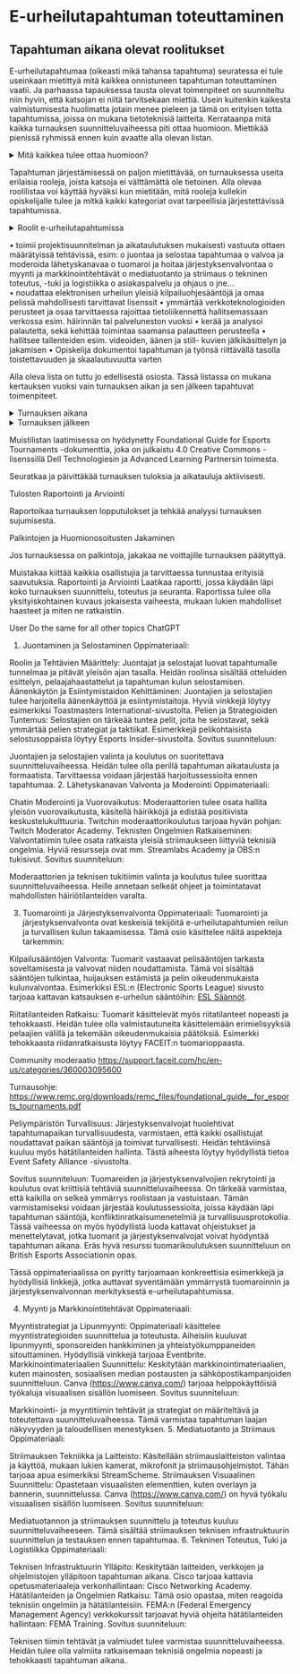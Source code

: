 # E-urheilutapahtuman toteuttaminen

## Tapahtuman aikana olevat roolitukset 

E-urheilutapahtumaa (oikeasti mikä tahansa tapahtuma) seuratessa ei tule useinkaan mietittyä mitä kaikkea onnistuneen tapahtuman toteuttaminen vaatii. Ja parhaassa tapauksessa tausta olevat toimenpiteet on suunniteltu niin hyvin, että katsojan ei niitä tarvitsekaan miettiä. Usein kuitenkin kaikesta valmistumisesta huolimatta jotain menee pieleen ja tämä on erityisen totta tapahtumissa, joissa on mukana tietoteknisiä laitteita. Kerrataanpa mitä kaikka turnauksen suunnitteluvaiheessa piti ottaa huomioon. Miettikää pienissä ryhmissä ennen kuin avaatte alla olevan listan.

<details>
  <summary>Mitä kaikkea tulee ottaa huomioon?</summary>


Yhteysongelmat:
Internet-yhteyksien katkeaminen tai heikko yhteys voi estää pelaajia, tiimejä tai katsojia osallistumasta tapahtumaan.

Laitteistoviat:
Esimerkiksi pelitietokoneiden, näytönohjainten tai muiden pelilaitteiden rikkoutuminen voi aiheuttaa viivästyksiä tai jopa keskeyttää koko tapahtuman.

Pelipalvelinongelmat: Jos pelin palvelimet kaatuvat tai alkavat viivästyttää peliä, se voi sekoittaa aikataulut, joka vaikuttaa kaikkiin turnauksessa oleviin sekä katsojiin.

Pelin kaatuminen tai bugit:
Jos peli kaatuu kesken ottelun tai peliin tulee isoja bugeja, se voi aiheuttaa viivästyksiä ja lisähaasteita tapahtuman hallinnoinnissa. Tällöin saattaa olla tarpeen keskeyttää peli ja pelata se uudelleen tai pelissä käytettävä sääntö voi muuttua.

Viivästykset:
Jos pelissä tai tapahtumassa ilmenee viivästyksiä, aikataulut voivat venyä, mikä vaikuttaa sekä pelaajiin että katsojiin.

Aikavyöhykkeiden ero:
Erityisesti kansainvälisissä turnauksissa aikavyöhykkeiden erosta johtuvat aikarajoitteet voivat aiheuttaa sekavuutta ja myöhästymisiä.

Säännöistä poikkeaminen:
Jos kilpailijat rikkovat sääntöjä tai huijaavat, se voi johtaa kiistoihin ja epäselvyyksiin kilpailun reiluudesta. Tällöin voi olla tarpeen tarkistaa ja ratkaista ongelma nopealla aikataululla.

Pelaajien fyysinen ja henkinen väsymys:
E-urheiluturnaukset voivat kestää pitkiä tunteja, ja pelaajien uupumus voi vaikuttaa heidän suoritukseensa. Väsymys voi myös johtaa epätoivottaviin käyttäytymisongelmiin tai jopa pelaajien loukkaantumisiin (esim. rasitusvammoihin).

Peliin liittyvät sääntömuutokset tai päivitykset:
Jos peliin tulee päivityksiä juuri ennen tapahtumaa tai sen aikana, voi syntyä sekaannusta, koska pelaajat eivät ole ehtineet tutustua uusiin sääntöihin tai pelin mekanismeihin.

Lähetyksen katkeaminen:
Jos tapahtuman live-stream tai muu lähetys katkeaa teknisten ongelmien vuoksi, johtaa se heti huonompaan katselukokemukseen.

Pelaajien poissaolot tai myöhästelyt:
Esimerkiksi VISA-ongelmat ovat usein ongelma joukkueille. Hakemukset voivat kestää liian pitkään, jolloin jokkue joutuu etsimään korvaajan. Toisaalta taas ihmiset voivat olla turnauksessa myöhässä omasta huolimattomuudestaan johtuen tai ns. hyvästä syystä (bussi meni rikki).

Katsomo- ja yleisöongelmat:
Jos tapahtuma on paikan päällä, voi syntyä ongelmia tilojen riittämättömyyden, turvallisuusmääräysten tai yleisön hallinnan kanssa. Väärin organisoidut tai ylikuormitetut tapahtumat voivat aiheuttaa kaaosta ja jopa vaaratilanteita.

Sponsoriongelmat:
Usein tapahtumilla on tavoitteena tuottaa rahaa tai saavuttaa esimerkiksi tietty määrä katsojia. Jos tavoitteista jäädään voivat sponsorit luopua tapahtumien järjestämisestä seuraavalle kerralle. 

</details>


Tapahtuman järjestämisessä on paljon mietittävää, on turnauksessa useita erilaisia rooleja, joista katsoja ei välttämättä ole tietoinen. Alla olevaa roolilistaa voi käyttää hyväksi kun mietitään, mitä rooleja kullekin opiskelijalle tulee ja mitkä kaikki kategoriat ovat tarpeellisia järjestettävissä tapahtumissa.


<details>
<summary>Roolit e-urheilutapahtumissa</summary>

| **Kategoriat**                 | **Roolit**                                                                                                   |
|--------------------------------|-------------------------------------------------------------------------------------------------------------|
| **Tapahtuman järjestäjät ja johto** | Tapahtumapäällikkö, Turnausjohtaja, Projektipäällikkö, Tila-/areenavastaava, Operatiivinen tiimi             |
| **Tekninen tuki**              | Lähetyksen johtaja, Lähetyksen tuottaja, Kameramiehet/-naiset, Ääni-insinöörit, IT-tuki                      |
| **Lavahenkilöstö**             | Selostajat, Analyytikot, Juontaja, Observerit, Pelaajat ja joukkueet, Tuomarit/virkailijat                   |
| **Lähetys ja media**           | Sosiaalisen median vastaava, Sisällöntuottajat/editoijat, Graafiset suunnittelijat, Käsikirjoittajat, PR-tiimi |
| **Pelaaja- ja joukkuehallinto**| Joukkueen johtajat, Valmentajat, Psykologit/suorituskykyvalmentajat, Analyytikot (joukkuekohtaiset)           |
| **Sponsorointi ja markkinointi**| Sponsoreista vastaava, Markkinointitiimi, Yhteistyövastaava, Tuotetiimi                                     |
| **Yleisökokemus ja sitouttaminen**| Yleisökoordinaattorit, VIP-isännät, Lavatiimi, Tapahtumaoppaat                                             |
| **Logistiikka ja operatiivinen toiminta** | Logistiikkakoordinaattorit, Catering- ja palvelutiimi, Turvatiimi, Vapaaehtoisten koordinaattori       |
| **Tapahtuman jälkityö**        | Data-analyytikot, Asiakaspalvelu, Palautetiimi                                                              |

</details>


•	toimii projektisuunnitelman ja aikataulutuksen mukaisesti vastuuta ottaen määrätyissä tehtävissä, esim:
o	juontaa ja selostaa tapahtumaa 
o	valvoa ja moderoida lähetyskanavaa
o	tuomaroi ja hoitaa järjestyksenvalvontaa
o	myynti ja markkinointitehtävät
o	mediatuotanto ja striimaus
o	tekninen toteutus, -tuki ja logistiikka
o	asiakaspalvelu ja ohjaus
o	jne…  
•	noudattaa elektronisen urheilun yleisiä kilpailuohjesääntöjä ja omaa pelissä mahdollisesti tarvittavat lisenssit
•	ymmärtää verkkoteknologioiden perusteet ja osaa tarvittaessa rajoittaa tietoliikennettä hallitsemassaan verkossa esim. häirinnän tai palveluneston vuoksi
•	kerää ja analysoi palautetta, sekä kehittää toimintaa saamansa palautteen perusteella
•	hallitsee tallenteiden esim. videoiden, äänen ja still- kuvien jälkikäsittelyn ja jakamisen
•	Opiskelija dokumentoi tapahtuman ja työnsä riittävällä tasolla toistettavuuden ja skaalautuvuutta varten 


Alla oleva lista on tuttu jo edellisestä osiosta. Tässä listassa on mukana kertauksen vuoksi vain turnauksen aikan ja sen jälkeen tapahtuvat toimenpiteet.
<details>
<summary>Turnauksen aikana</summary>

| Vaihe  | Määräaika | Valmis |
|--------|-----------|--------|
| 1. Valmistele tiimi | | | |
| 2. Tarkista pelaajien viestintäkanavat | | | |
| 3. Hallinnoi turnauksen aikataulua | | | |
| 4. Tarkista tuomareiden tilit | | | |
| 5. Määrittele tiimiroolit | | | |
| 6. Ilmoita pisteet ja tulokset otteluiden välillä | | | |
| 7. Valmistele päivittäiset turnaustilastot | | | |
| 8. Moderoi keskustelua | | | |
| 9. Tarjoa tukea turnauspelaajille | | | |
| 10. Jaa päivän lopputiedotteet | | | |
| 11. Valitse lähetettävät ottelut | | | |
| 12. Ole valmiina otteluiden alkaessa | | | |

</details>

<details>
<summary>Turnauksen jälkeen</summary>

| Vaihe  | Määräaika | Valmis |
|--------|-----------|--------|
| 13. Juhli tiimin kanssa | | | |
| 14. Kerää pelaajapalautetta | | | |
| 15. Valmistele tapahtumaraportti | | | |
| 16. Seuraa palkintojen jakoa | | | |
| 17. Jaa turnauksen jälkeiset sosiaalisen median julkaisut | | | |
| 18. Järjestä palkintojenjakotilaisuus | | | |
| 19. Analysoi data | | | |
| 20. Lähetä data asianomaisille toimijoille | | | |
</details>


Muistilistan laatimisessa on hyödynetty Foundational Guide for Esports Tournaments -dokumenttia, joka on julkaistu 4.0 Creative Commons -lisenssillä Dell Technologiesin ja Advanced Learning Partnersin toimesta.


Seuratkaa ja päivittäkää turnauksen tuloksia ja aikatauluja aktiivisesti.

Tulosten Raportointi ja Arviointi

Raportoikaa turnauksen lopputulokset ja tehkää analyysi turnauksen sujumisesta.

Palkintojen ja Huomionosoitusten Jakaminen

Jos turnauksessa on palkintoja, jakakaa ne voittajille turnauksen päätyttyä.

Muistakaa kiittää kaikkia osallistujia ja tarvittaessa tunnustaa erityisiä saavutuksia.
Raportointi ja Arviointi
Laatikaa raportti, jossa käydään läpi koko turnauksen suunnittelu, toteutus ja seuranta. Raportissa tulee olla yksityiskohtainen kuvaus jokaisesta vaiheesta, mukaan lukien mahdolliset haasteet ja miten ne ratkaistiin.




User
Do the same for all other topics
ChatGPT
1. Juontaminen ja Selostaminen
Oppimateriaali:

Roolin ja Tehtävien Määrittely: Juontajat ja selostajat luovat tapahtumalle tunnelmaa ja pitävät yleisön ajan tasalla. Heidän roolinsa sisältää otteluiden esittelyn, pelaajahaastattelut ja tapahtuman kulun selostamisen.
Äänenkäytön ja Esiintymistaidon Kehittäminen: Juontajien ja selostajien tulee harjoitella äänenkäyttöä ja esiintymistaitoja. Hyviä vinkkejä löytyy esimerkiksi Toastmasters International-sivustolta.
Pelien ja Strategioiden Tuntemus: Selostajien on tärkeää tuntea pelit, joita he selostavat, sekä ymmärtää pelien strategiat ja taktiikat. Esimerkkejä pelikohtaisista selostusoppaista löytyy Esports Insider-sivustolta.
Sovitus suunniteluun:

Juontajien ja selostajien valinta ja koulutus on suoritettava suunnitteluvaiheessa. Heidän tulee olla perillä tapahtuman aikataulusta ja formaatista. Tarvittaessa voidaan järjestää harjoitussessioita ennen tapahtumaa.
2. Lähetyskanavan Valvonta ja Moderointi
Oppimateriaali:

Chatin Moderointi ja Vuorovaikutus: Moderaattorien tulee osata hallita yleisön vuorovaikutusta, käsitellä häirikköjä ja edistää positiivista keskustelukulttuuria. Twitchin moderaattorikoulutus tarjoaa hyvän pohjan: Twitch Moderator Academy.
Teknisten Ongelmien Ratkaiseminen: Valvontatiimin tulee osata ratkaista yleisiä striimaukseen liittyviä teknisiä ongelmia. Hyviä resursseja ovat mm. Streamlabs Academy ja OBS:n tukisivut.
Sovitus suunniteluun:

Moderaattorien ja teknisen tukitiimin valinta ja koulutus tulee suorittaa suunnitteluvaiheessa. Heille annetaan selkeät ohjeet ja toimintatavat mahdollisten häiriötilanteiden varalta.


3. Tuomarointi ja Järjestyksenvalvonta
Oppimateriaali:
Tuomarointi ja järjestyksenvalvonta ovat keskeisiä tekijöitä e-urheilutapahtumien reilun ja turvallisen kulun takaamisessa. Tämä osio käsittelee näitä aspekteja tarkemmin:

Kilpailusääntöjen Valvonta: Tuomarit vastaavat pelisääntöjen tarkasta soveltamisesta ja valvovat niiden noudattamista. Tämä voi sisältää sääntöjen tulkintaa, huijauksen estämistä ja pelin oikeudenmukaista kulunvalvontaa. Esimerkiksi ESL:n (Electronic Sports League) sivusto tarjoaa kattavan katsauksen e-urheilun sääntöihin: [ESL Säännöt](https://pro.eslgaming.com/tour/2023/10/esl-pro-tour-fall-2023-rule-book-update/).

Riitatilanteiden Ratkaisu: Tuomarit käsittelevät myös riitatilanteet nopeasti ja tehokkaasti. Heidän tulee olla valmistautuneita käsittelemään erimielisyyksiä pelaajien välillä ja tekemään oikeudenmukaisia päätöksiä. Esimerkki tehokkaasta riidanratkaisusta löytyy FACEIT:n tuomarioppaasta.

Community moderaatio https://support.faceit.com/hc/en-us/categories/360003095600

Turnausohje: https://www.remc.org/downloads/remc_files/foundational_guide__for_esports_tournaments.pdf

Peliympäristön Turvallisuus: Järjestyksenvalvojat huolehtivat tapahtumapaikan turvallisuudesta, varmistaen, että kaikki osallistujat noudattavat paikan sääntöjä ja toimivat turvallisesti. Heidän tehtäviinsä kuuluu myös hätätilanteiden hallinta. Tästä aiheesta löytyy hyödyllistä tietoa Event Safety Alliance -sivustolta.

Sovitus suunniteluun:
Tuomareiden ja järjestyksenvalvojien rekrytointi ja koulutus ovat kriittisiä tehtäviä suunnitteluvaiheessa. On tärkeää varmistaa, että kaikilla on selkeä ymmärrys roolistaan ja vastuistaan. Tämän varmistamiseksi voidaan järjestää koulutussessioita, joissa käydään läpi tapahtuman sääntöjä, konfliktinratkaisumenetelmiä ja turvallisuusprotokollia. Tässä vaiheessa on myös hyödyllistä luoda kattavat ohjeistukset ja menettelytavat, jotka tuomarit ja järjestyksenvalvojat voivat hyödyntää tapahtuman aikana. Eräs hyvä resurssi tuomarikoulutuksen suunnitteluun on British Esports Associationin opas.

Tässä oppimateriaalissa on pyritty tarjoamaan konkreettisia esimerkkejä ja hyödyllisiä linkkejä, jotka auttavat syventämään ymmärrystä tuomaroinnin ja järjestyksenvalvonnan merkityksestä e-urheilutapahtumissa.




4. Myynti ja Markkinointitehtävät
Oppimateriaali:

Myyntistrategiat ja Lipunmyynti: Oppimateriaali käsittelee myyntistrategioiden suunnittelua ja toteutusta. Aiheisiin kuuluvat lipunmyynti, sponsoreiden hankkiminen ja yhteistyökumppaneiden sitouttaminen. Hyödyllisiä vinkkejä tarjoaa Eventbrite.
Markkinointimateriaalien Suunnittelu: Keskitytään markkinointimateriaalien, kuten mainosten, sosiaalisen median postausten ja sähköpostikampanjoiden suunnitteluun. Canva (https://www.canva.com/) tarjoaa helppokäyttöisiä työkaluja visuaalisen sisällön luomiseen.
Sovitus suunniteluun:

Markkinointi- ja myyntitiimin tehtävät ja strategiat on määriteltävä ja toteutettava suunnitteluvaiheessa. Tämä varmistaa tapahtuman laajan näkyvyyden ja taloudellisen menestyksen.
5. Mediatuotanto ja Striimaus
Oppimateriaali:

Striimauksen Tekniikka ja Laitteisto: Käsitellään striimauslaitteiston valintaa ja käyttöä, mukaan lukien kamerat, mikrofonit ja striimausohjelmistot. Tähän tarjoaa apua esimerkiksi StreamScheme.
Striimauksen Visuaalinen Suunnittelu: Opastetaan visuaalisten elementtien, kuten overlayn ja bannerin, suunnittelussa. Canva (https://www.canva.com/) on hyvä työkalu visuaalisen sisällön luomiseen.
Sovitus suunniteluun:

Mediatuotannon ja striimauksen suunnittelu ja toteutus kuuluu suunnitteluvaiheeseen. Tämä sisältää striimauksen teknisen infrastruktuurin suunnittelun ja testauksen ennen tapahtumaa.
6. Tekninen Toteutus, Tuki ja Logistiikka
Oppimateriaali:

Teknisen Infrastruktuurin Ylläpito: Keskitytään laitteiden, verkkojen ja ohjelmistojen ylläpitoon tapahtuman aikana. Cisco tarjoaa kattavia opetusmateriaaleja verkonhallintaan: Cisco Networking Academy.
Hätätilanteiden ja Ongelmien Ratkaisu: Tämä osio opastaa, miten reagoida teknisiin ongelmiin ja hätätilanteisiin. FEMA:n (Federal Emergency Management Agency) verkkokurssit tarjoavat hyviä ohjeita hätätilanteiden hallintaan: FEMA Training.
Sovitus suunniteluun:

Teknisen tiimin tehtävät ja valmiudet tulee varmistaa suunnitteluvaiheessa. Heidän tulee olla valmiita ratkaisemaan teknisiä ongelmia nopeasti ja tehokkaasti tapahtuman aikana.






